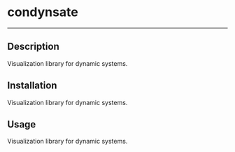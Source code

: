 # condynsate

***

## Description

 Visualization library for dynamic systems.

## Installation

Visualization library for dynamic systems.

## Usage

Visualization library for dynamic systems.
